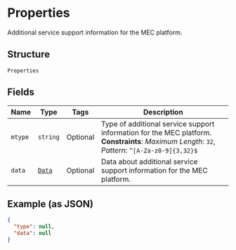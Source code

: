 
# Properties

Additional service support information for the MEC platform.

## Structure

`Properties`

## Fields

| Name | Type | Tags | Description |
|  --- | --- | --- | --- |
| `mtype` | `string` | Optional | Type of additional service support information for the MEC platform.<br>**Constraints**: *Maximum Length*: `32`, *Pattern*: `^[A-Za-z0-9]{3,32}$` |
| `data` | [`Data`](../../doc/models/data.md) | Optional | Data about additional service support information for the MEC platform. |

## Example (as JSON)

```json
{
  "type": null,
  "data": null
}
```

